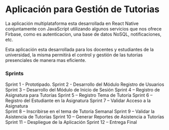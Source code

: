 # Aplicación para Gestión de Tutorias

La aplicación multiplataforma esta desarrollada en React Native conjuntamente con JavaScript utilizando algunos servicios que nos ofrece Firbase, como es autenticacion, una base de datos NoSQL, notificaciones, etc.

Esta aplicación esta desarrollada para los docentes y estudiantes de la universidad, la misma permitirá el control y gestión de las tutorias presenciales de manera mas eficiente. 

### Sprints

Sprint 1 - Prototipado.
Sprint 2 - Desarrollo del Módulo Registro de Usuarios
Sprint 3 – Desarrollo del Módulo de Inicio de Sesión 
Sprint 4 – Registro de Asignatura para Tutorías
Sprint 5 – Registro Tema de Tutoría 
Sprint 6 – Registro del Estudiante en la Asignatura
Sprint 7 – Validar Acceso a la Asignatura  
Sprint 8 – Inscribirse en el tema de Tutoría Semanal
Sprint 9 – Validar la Asistencia de Tutorías
Sprint 10 – Generar Reportes de Asistencia a Tutorías
Sprint 11 – Despliegue de la Aplicación 
Sprint 12 – Entrega Final